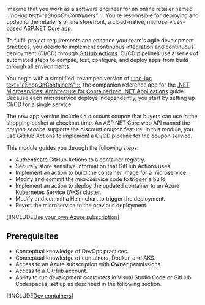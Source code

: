 Imagine that you work as a software engineer for an online retailer named *:::no-loc text="eShopOnContainers":::*. You're responsible for deploying and updating the retailer's online storefront, a cloud-native, microservices-based ASP.NET Core app.

To fulfill project requirements and enhance your team's agile development practices, you decide to implement continuous integration and continuous deployment (CI/CD) through [GitHub Actions](https://help.github.com/actions/getting-started-with-github-actions/about-github-actions). CI/CD pipelines use a series of automated steps to compile, test, configure, and deploy apps from build through all environments.

You begin with a simplified, revamped version of [:::no-loc text="eShopOnContainers":::](https://github.com/dotnet-architecture/eShopOnContainers), the companion reference app for the [.NET Microservices: Architecture for Containerized .NET Applications](/dotnet/architecture/microservices) guide. Because each microservice deploys independently, you start by setting up CI/CD for a single service.

The new app version includes a discount coupon that buyers can use in the shopping basket at checkout time. An ASP.NET Core web API named the *coupon service* supports the discount coupon feature. In this module, you use GitHub Actions to implement a CI/CD pipeline for the coupon service.

This module guides you through the following steps:

- Authenticate GitHub Actions to a container registry.
- Securely store sensitive information that GitHub Actions uses.
- Implement an action to build the container image for a microservice.
- Modify and commit the microservice code to trigger a build.
- Implement an action to deploy the updated container to an Azure Kubernetes Service (AKS) cluster.
- Modify and commit a Helm chart to trigger the deployment.
- Revert the microservice to the previous deployment.

[!INCLUDE[Use your own Azure subscription](../../includes/microservices/your-own-az-subscription.md)]

## Prerequisites

- Conceptual knowledge of DevOps practices.
- Conceptual knowledge of containers, Docker, and AKS.
- Access to an Azure subscription with **Owner** permissions.
- Access to a GitHub account.
- Ability to run *development containers* in Visual Studio Code or GitHub Codespaces, set up as described in the following section.

[!INCLUDE[Dev containers](../../includes/dev-containers/required.md)]
